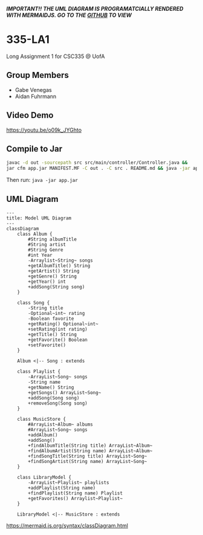 **_IMPORTANT!! THE UML DIAGRAM IS PROGRAMATCIALLY RENDERED WITH MERMAIDJS. GO TO THE [GITHUB](https://github.com/varphi-online/335-LA1/tree/main) TO VIEW_**

# 335-LA1

Long Assignment 1 for CSC335 @ UofA

## Group Members

- Gabe Venegas
- Aidan Fuhrmann

## Video Demo

https://youtu.be/o09k_JYGhto

## Compile to Jar

```bash
javac -d out -sourcepath src src/main/controller/Controller.java &&
jar cfm app.jar MANIFEST.MF -C out . -C src . README.md && java -jar app.jar
```

Then run: `java -jar app.jar`

## UML Diagram
```mermaid
---
title: Model UML Diagram
---
classDiagram
    class Album {
        #String albumTitle
        #String artist
        #String Genre
        #int Year
        -Arraylist~String~ songs
        +getAlbumTitle() String
        +getArtist() String
        +getGenre() String
        +getYear() int
        +addSong(String song)
    }

    class Song {
        -String title
        -Optional~int~ rating
        -Boolean favorite
        +getRating() Optional~int~
        +setRating(int rating)
        +getTitle() String
        +getFavorite() Boolean
        +setFavorite()
    }

    Album <|-- Song : extends

    class Playlist {
        -ArrayList~Song~ songs
        -String name
        +getName() String
        +getSongs() ArrayList~Song~
        +addSong(Song song)
        +removeSong(Song song)
    }

    class MusicStore {
        #ArrayList~Album~ albums
        #ArrayList~Song~ songs
        +addAlbum()
        +addSong()
        +findAlbumTitle(String title) ArrayList~Album~
        +findAlbumArtist(String name) ArrayList~Album~
        +findSongTitle(String title) ArrayList~Song~
        +findSongArtist(String name) ArrayList~Song~
    }

    class LibraryModel {
        -ArrayList~Playlist~ playlists
        +addPlaylist(String name)
        +findPlaylist(String name) Playlist
        +getFavorites() Arraylist~Playlist~
    }

    LibraryModel <|-- MusicStore : extends
```

https://mermaid.js.org/syntax/classDiagram.html
